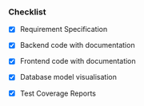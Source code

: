 ### Checklist
 
- [x] Requirement Specification

- [x] Backend code with documentation

- [x] Frontend code with documentation

- [x] Database model visualisation

- [x] Test Coverage Reports
